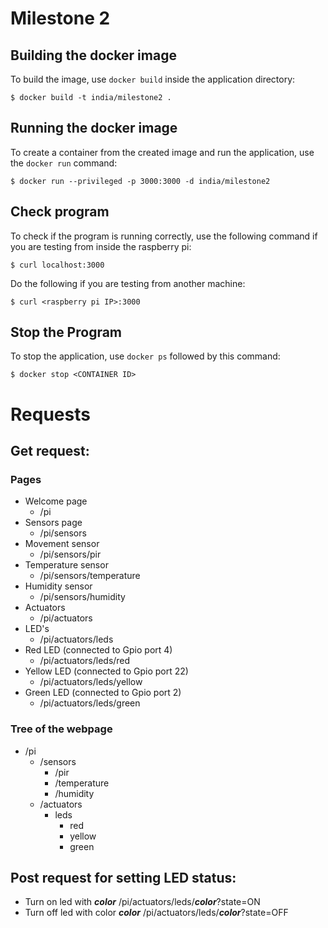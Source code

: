 # Milestone 2

## Building the docker image

To build the image, use `docker build` inside the application directory:

```
$ docker build -t india/milestone2 .
```

## Running the docker image

To create a container from the created image and run the application, use the
`docker run` command:

```
$ docker run --privileged -p 3000:3000 -d india/milestone2
```

## Check program

To check if the program is running correctly, use the following command if you are testing from inside the raspberry pi:
```
$ curl localhost:3000
```
Do the following if you are testing from another machine:
```
$ curl <raspberry pi IP>:3000
```

## Stop the Program

To stop the application, use `docker ps` followed by this command:
```
$ docker stop <CONTAINER ID>
```

# Requests

## Get request:

### Pages
- Welcome page
	-  /pi
- Sensors page
	- /pi/sensors
- Movement sensor
	- /pi/sensors/pir
- Temperature sensor
	- /pi/sensors/temperature
- Humidity sensor
	-  /pi/sensors/humidity
-  Actuators
	- /pi/actuators
-  LED's
	- /pi/actuators/leds
-  Red LED (connected to Gpio port 4)
	- /pi/actuators/leds/red
-  Yellow LED (connected to Gpio port 22)
	- /pi/actuators/leds/yellow
-  Green LED (connected to Gpio port 2)
	- /pi/actuators/leds/green
 
### Tree of the webpage
- /pi
	- /sensors
		- /pir
		- /temperature
		- /humidity
	- /actuators
		- leds
			- red
			- yellow
			- green

## Post request for setting LED status:
- Turn on led with ***color***
/pi/actuators/leds/***color***?state=ON
- Turn off led with color ***color***
/pi/actuators/leds/***color***?state=OFF
